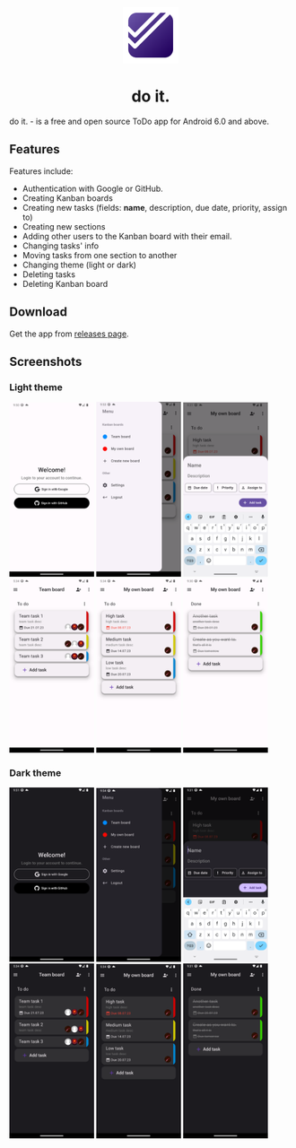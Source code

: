 <div>
	<p align="center">
		<img src="./assets/images/icons/icon.png" height="100px">
	</p>
	<h1 align="center">do it.</h1>
</div>

do it. - is a free and open source ToDo app for Android 6.0 and above.

## Features 
Features include:
* Authentication with Google or GitHub.
* Creating Kanban boards
* Creating new tasks (fields: **name**, description, due date, priority, assign to)
* Creating new sections
* Adding other users to the Kanban board with their email.
* Changing tasks' info
* Moving tasks from one section to another
* Changing theme (light or dark)
* Deleting tasks
* Deleting Kanban board

## Download
Get the app from [releases page](https://github.com/raisenup/do_it/releases).

## Screenshots

### Light theme
<img src="screenshots/1.png" width="30%"></img> 
<img src="screenshots/2.png" width="30%"></img> 
<img src="screenshots/3.png" width="30%"></img> 
<img src="screenshots/4.png" width="30%"></img> 
<img src="screenshots/5.png" width="30%"></img> 
<img src="screenshots/6.png" width="30%"></img>

### Dark theme
<img src="screenshots/11.png" width="30%"></img> 
<img src="screenshots/22.png" width="30%"></img> 
<img src="screenshots/33.png" width="30%"></img> 
<img src="screenshots/44.png" width="30%"></img> 
<img src="screenshots/55.png" width="30%"></img> 
<img src="screenshots/66.png" width="30%"></img> 

